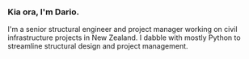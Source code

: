 ### Kia ora, I'm Dario.

I'm a senior structural engineer and project manager working on civil infrastructure projects in New Zealand.
I dabble with mostly Python to streamline structural design and project management.
